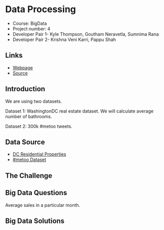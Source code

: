 # Data Processing
- Course: BigData
- Project number: 4
- Developer Pair 1- Kyle Thompson, Goutham Neravetla, Sumnima Rana
- Developer Pair 2- Krishna Veni Karri, Pappu Shah


## Links
- [Webpage](https://sumnimarana1.github.io/MapReduceProjectGroup4/ "MapReduce Project group 4")
- [Source](https://github.com/sumnimarana1/MapReduceProjectGroup4 "MapReduce Project group 4")

## Introduction

We are using two datasets.


Dataset 1:
WashingtonDC real estate dataset. We will calculate average number of bathrooms.

Dataset 2: 
300k #metoo tweets.

## Data Source
- [DC Residential Properties](https://www.kaggle.com/christophercorrea/dc-residential-properties "Website for dataset")
- [#metoo Dataset](https://data.world/rdeeds/350k-metoo-tweets "Website for #metoo dataset")


## The Challenge


## Big Data Questions
Average sales in a particular month.

## Big Data Solutions
